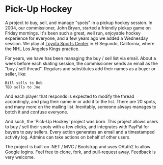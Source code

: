 Pick-Up Hockey
==============
A project to buy, sell, and manage "spots" in a pickup hockey session.  In 2004, our commissioner, John Bryan, started a friendly pickup game on Friday mornings.  It's been such a great, well run, enjoyable hockey experience for everyone, and a few years ago we added a Wednesday session.  We play at [Toyota Sports Center](http://www.toyotasportscenter.com/) in El Segundo, California, where the NHL Los Angeles Kings practice.

For years, we have has been managing the buy / sell list via email.  About a week before each skating session, the commissioner sends an email as the "buy / sell thread".  Regulars and substitutes add their names as a buyer or seller, like:

    Bill sells to Bob
    TBD sells to Joe

And each player that responds is expected to modify the thread accordingly, and plug their name in or add it to the list.  There are 20 spots, and many more on the mailing list.  Inevitably, someone always manages to botch it and confuse everyone.

And such, the 'Pick-Up Hockey' project was born.  This project allows users to buy / sell their spots with a few clicks, and integrates with PayPal for buyers to pay sellers.  Every action generates an email and a timestamped activity log.  Admins can take actions on behalf of other users.

The project is built on .NET / MVC / Bootstrap and uses OAuth2 to allow Google logins.  Feel free to clone, fork, and pull-request away.  Feedback is very welcome.
